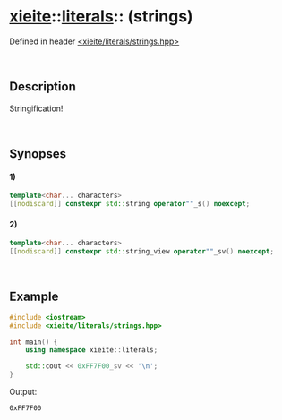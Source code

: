 # [xieite](../xieite.md)\:\:[literals](../literals.md)\:\: \(strings\)
Defined in header [<xieite/literals/strings.hpp>](../../include/xieite/literals/strings.hpp)

&nbsp;

## Description
Stringification!

&nbsp;

## Synopses
#### 1)
```cpp
template<char... characters>
[[nodiscard]] constexpr std::string operator""_s() noexcept;
```
#### 2)
```cpp
template<char... characters>
[[nodiscard]] constexpr std::string_view operator""_sv() noexcept;
```

&nbsp;

## Example
```cpp
#include <iostream>
#include <xieite/literals/strings.hpp>

int main() {
    using namespace xieite::literals;

    std::cout << 0xFF7F00_sv << '\n';
}
```
Output:
```
0xFF7F00
```

